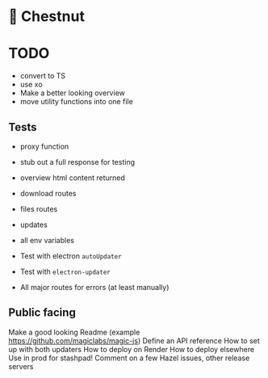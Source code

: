 # 🌳 Chestnut

# TODO

- convert to TS
- use xo
- Make a better looking overview
- move utility functions into one file

## Tests

- proxy function
- stub out a full response for testing
- overview html content returned
- download routes
- files routes
- updates
- all env variables

- Test with electron `autoUpdater`
- Test with `electron-updater`
- All major routes for errors (at least manually)

## Public facing

Make a good looking Readme (example https://github.com/magiclabs/magic-js)
Define an API reference
How to set up with both updaters
How to deploy on Render
How to deploy elsewhere
Use in prod for stashpad!
Comment on a few Hazel issues, other release servers
